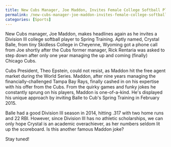 ```yaml
---
title: New Cubs Manager, Joe Maddon, Invites Female College Softball Player to Spring Training
permalink: /new-cubs-manager-joe-maddon-invites-female-college-softball-player-to-spring-training/
categories: [Sports]
---
```

New Cubs manager, Joe Maddon, makes headlines again as he invites a Division III college softball player to Spring Training. Aptly named, Crystal Balle, from tiny Skidless College in Cheyenne, Wyoming got a phone call from Joe shortly after the Cubs former manager, Rick Rentaria was asked to step down after only one year managing the up and coming (finally) Chicago Cubs.

Cubs President, Theo Epstein, could not resist, as Maddon hit the free agent market during the World Series. Maddon, after nine years managing the financially-challenged Tampa Bay Rays, finally cashed in on his expertise with his offer from the Cubs. From the quirky games and funky jokes he constantly sprung on his players, Maddon is one-of-a-kind. He's displayed his unique approach by inviting Balle to Cub's Spring Training in February 2015.

Balle had a good Division III season in 2014, hitting .317 with two home runs and 22 RBI. However, since Division III has no athletic scholarships, we can only hope Crystal is an academic overachiever, as her numbers seldom lit up the scoreboard. Is this another famous Maddon joke?

Stay tuned!

&nbsp;
